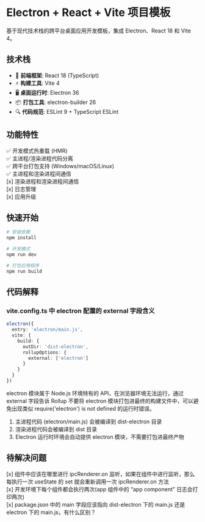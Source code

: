 # Electron + React + Vite 项目模板

基于现代技术栈的跨平台桌面应用开发模板，集成 Electron、React 18 和 Vite 4。

## 技术栈
- 🚀 **前端框架**: React 18 (TypeScript)
- ⚡ **构建工具**: Vite 4
- 🖥️ **桌面运行时**: Electron 36
- 📦 **打包工具**: electron-builder 26
- 🔍 **代码规范**: ESLint 9 + TypeScript ESLint

## 功能特性
✅ 开发模式热重载 (HMR)  
✅ 主进程/渲染进程代码分离  
✅ 跨平台打包支持 (Windows/macOS/Linux)  
✅ 主进程和渲染进程间通信   
[x] 渲染进程和渲染进程间通信   
[x] 日志管理   
[x] 应用升级   

## 快速开始
```bash
# 安装依赖
npm install

# 开发模式
npm run dev

# 打包应用程序
npm run build
```

## 代码解释
### vite.config.ts 中 electron 配置的 external 字段含义
```ts
electron({
  entry: 'electron/main.js',
  vite: {
    build: {
      outDir: 'dist-electron',
      rollupOptions: {
        external: ['electron']
      }
    }
  }
})
```
electron 模块属于 Node.js 环境特有的 API，在浏览器环境无法运行，通过 external 字段告诉 Rollup 不要将 electron 模块打包进最终的构建文件中，可以避免出现类似 require('electron') is not defined 的运行时错误。
1. 主进程代码 (electron/main.js) 会被编译到 dist-electron 目录
2. 渲染进程代码会被编译到 dist 目录
3. Electron 运行时环境会自动提供 electron 模块，不需要打包进最终产物

## 待解决问题
[x] 组件中应该在哪里进行 ipcRenderer.on 监听，如果在组件中进行监听，那么每执行一次 useState 的 set 就会重新调用一次 ipcRenderer.on 方法   
[x] 开发环境下每个组件都会执行两次(app 组件中的 “app component” 日志会打印两次)   
[x] package.json 中的 main 字段应该指向 dist-electron 下的 main.js 还是 electron 下的 main.js，有什么区别？